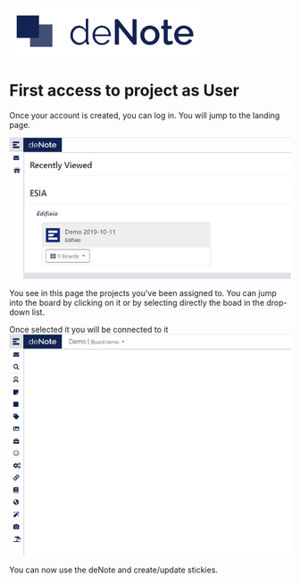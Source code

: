 ![deNote Logo](./assets/images/denote-logo.png)

# First access to project as User

Once your account is created, you can log in. You will jump to the landing page.

![Landing Page](./assets/images/new-project-user/landing-page.png)

You see in this page the projects you've been assigned to. You can jump into the board by clicking on it or by selecting directly the boad in the drop-down list.

Once selected it you will be connected to it
![Landing Page](./assets/images/new-project-user/project-page.png)

You can now use the deNote and create/update stickies.
